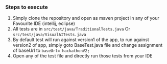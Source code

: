 
### Steps to execute

1. Simply clone the repository and open as maven project in any of your Favourite IDE (intellij, eclipse)
2. All tests are in `src/test/java/TraditionalTests.java` Or `src/test/java/VisualAITests.java`
3. By default test will run against version1 of the app, to run against version2 of app, 
simply goto BaseTest.java file and change assignment of baseUrl to `baseUrl= hackathonV2;`
4. Open any of the test file and directly run those tests from your IDE

  


